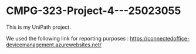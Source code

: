 # CMPG-323-Project-4---25023055

This is my UniPath project.

We used the following link for reporting purposes : https://connectedoffice-devicemanagement.azurewebsites.net/

